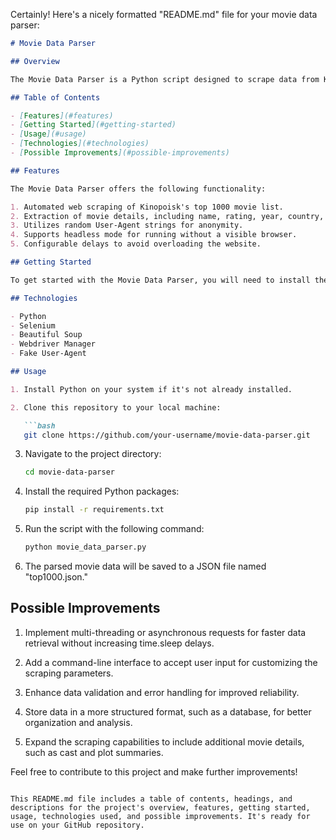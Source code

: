 Certainly! Here's a nicely formatted "README.md" file for your movie data parser:

```markdown
# Movie Data Parser

## Overview

The Movie Data Parser is a Python script designed to scrape data from Kinopoisk's top 1000 movie list. It uses Selenium and Beautiful Soup for web scraping and allows you to gather information on the top-rated movies, including their name, rating, year of release, country of origin, producer, and availability on Kinopoisk.

## Table of Contents

- [Features](#features)
- [Getting Started](#getting-started)
- [Usage](#usage)
- [Technologies](#technologies)
- [Possible Improvements](#possible-improvements)

## Features

The Movie Data Parser offers the following functionality:

1. Automated web scraping of Kinopoisk's top 1000 movie list.
2. Extraction of movie details, including name, rating, year, country, producer, and availability on Kinopoisk.
3. Utilizes random User-Agent strings for anonymity.
4. Supports headless mode for running without a visible browser.
5. Configurable delays to avoid overloading the website.

## Getting Started

To get started with the Movie Data Parser, you will need to install the required dependencies and set up a Python environment. The following technologies are used in this project:

## Technologies

- Python
- Selenium
- Beautiful Soup
- Webdriver Manager
- Fake User-Agent

## Usage

1. Install Python on your system if it's not already installed.

2. Clone this repository to your local machine:

   ```bash
   git clone https://github.com/your-username/movie-data-parser.git
   ```

3. Navigate to the project directory:

   ```bash
   cd movie-data-parser
   ```

4. Install the required Python packages:

   ```bash
   pip install -r requirements.txt
   ```

5. Run the script with the following command:

   ```bash
   python movie_data_parser.py
   ```

6. The parsed movie data will be saved to a JSON file named "top1000.json."

## Possible Improvements

1. Implement multi-threading or asynchronous requests for faster data retrieval without increasing time.sleep delays.

2. Add a command-line interface to accept user input for customizing the scraping parameters.

3. Enhance data validation and error handling for improved reliability.

4. Store data in a more structured format, such as a database, for better organization and analysis.

5. Expand the scraping capabilities to include additional movie details, such as cast and plot summaries.

Feel free to contribute to this project and make further improvements!

```

This README.md file includes a table of contents, headings, and descriptions for the project's overview, features, getting started, usage, technologies used, and possible improvements. It's ready for use on your GitHub repository.